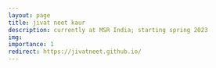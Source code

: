 ```yaml
---
layout: page
title: jivat neet kaur
description: currently at MSR India; starting spring 2023
img:
importance: 1
redirect: https://jivatneet.github.io/
---
```


